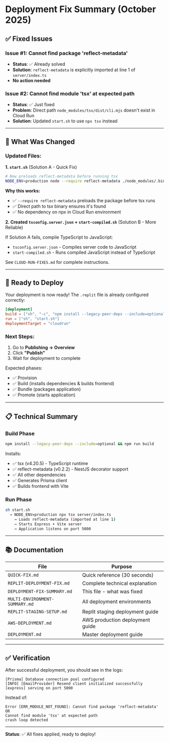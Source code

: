 # Deployment Fix Summary (October 2025)

## ✅ **Fixed Issues**

### Issue #1: Cannot find package 'reflect-metadata'
- **Status**: ✅ Already solved
- **Solution**: `reflect-metadata` is explicitly imported at line 1 of `server/index.ts`
- **No action needed**

### Issue #2: Cannot find module 'tsx' at expected path
- **Status**: ✅ Just fixed
- **Problem**: Direct path `node_modules/tsx/dist/cli.mjs` doesn't exist in Cloud Run
- **Solution**: Updated `start.sh` to use `npx tsx` instead

---

## 🔧 **What Was Changed**

### Updated Files:

**1. `start.sh`** (Solution A - Quick Fix)

```bash
# Now preloads reflect-metadata before running tsx
NODE_ENV=production node --require reflect-metadata ./node_modules/.bin/tsx server/index.ts
```

**Why this works:**
- ✅ `--require reflect-metadata` preloads the package before tsx runs
- ✅ Direct path to tsx binary ensures it's found
- ✅ No dependency on npx in Cloud Run environment

**2. Created `tsconfig.server.json` + `start-compiled.sh`** (Solution B - More Reliable)

If Solution A fails, compile TypeScript to JavaScript:
- `tsconfig.server.json` - Compiles server code to JavaScript
- `start-compiled.sh` - Runs compiled JavaScript instead of TypeScript

See `CLOUD-RUN-FIXES.md` for complete instructions.

---

## 🚀 **Ready to Deploy**

Your deployment is now ready! The `.replit` file is already configured correctly:

```toml
[deployment]
build = ["sh", "-c", "npm install --legacy-peer-deps --include=optional && npm run build"]
run = ["sh", "start.sh"]
deploymentTarget = "cloudrun"
```

### Next Steps:

1. Go to **Publishing → Overview**
2. Click **"Publish"**
3. Wait for deployment to complete

Expected phases:
- ✅ Provision
- ✅ Build (installs dependencies & builds frontend)
- ✅ Bundle (packages application)
- ✅ Promote (starts application)

---

## 📋 **Technical Summary**

### Build Phase
```bash
npm install --legacy-peer-deps --include=optional && npm run build
```

Installs:
- ✅ tsx (v4.20.5) - TypeScript runtime
- ✅ reflect-metadata (v0.2.2) - NestJS decorator support
- ✅ All other dependencies
- ✅ Generates Prisma client
- ✅ Builds frontend with Vite

### Run Phase
```bash
sh start.sh
  → NODE_ENV=production npx tsx server/index.ts
    → Loads reflect-metadata (imported at line 1)
    → Starts Express + Vite server
    → Application listens on port 5000
```

---

## 📚 **Documentation**

| File | Purpose |
|------|---------|
| `QUICK-FIX.md` | Quick reference (30 seconds) |
| `REPLIT-DEPLOYMENT-FIX.md` | Complete technical explanation |
| `DEPLOYMENT-FIX-SUMMARY.md` | This file - what was fixed |
| `MULTI-ENVIRONMENT-SUMMARY.md` | All deployment environments |
| `REPLIT-STAGING-SETUP.md` | Replit staging deployment guide |
| `AWS-DEPLOYMENT.md` | AWS production deployment guide |
| `DEPLOYMENT.md` | Master deployment guide |

---

## ✅ **Verification**

After successful deployment, you should see in the logs:

```
[Prisma] Database connection pool configured
[INFO] [EmailProvider] Resend client initialized successfully
[express] serving on port 5000
```

Instead of:
```
Error [ERR_MODULE_NOT_FOUND]: Cannot find package 'reflect-metadata'
OR
Cannot find module 'tsx' at expected path
crash loop detected
```

---

**Status**: ✅ All fixes applied, ready to deploy!
